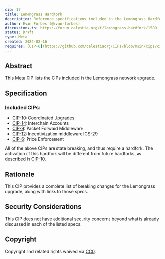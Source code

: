 ```yaml
---
cip: 17
title: Lemongrass Hardfork
description: Reference specifications included in the Lemongrass Hardfork
author: Evan Forbes (@evan-forbes)
discussions-to: https://forum.celestia.org/t/lemongrass-hardfork/1589
status: Draft
type: Meta
created: 2024-02-16
requires: [CIP-6](https://github.com/celestiaorg/CIPs/blob/main/cips/cip-6.md), [CIP-9](https://github.com/celestiaorg/CIPs/blob/main/cips/cip-9.md), [CIP-10](https://github.com/celestiaorg/CIPs/blob/main/cips/cip-10.md), [CIP-12](https://github.com/celestiaorg/CIPs/blob/main/cips/cip-12.md), [CIP-14](https://github.com/celestiaorg/CIPs/blob/main/cips/cip-14.md).
---
```


## Abstract

This Meta CIP lists the CIPs included in the Lemongrass network upgrade.

## Specification

### Included CIPs:

- [CIP-10](https://github.com/celestiaorg/CIPs/blob/main/cips/cip-10.md): Coordinated Upgrades
- [CIP-14](https://github.com/celestiaorg/CIPs/blob/main/cips/cip-1%.md): Interchain Accounts
- [CIP-9](https://github.com/celestiaorg/CIPs/blob/main/cips/cip-9.md): Packet Forward Middleware
- [CIP-12](https://github.com/celestiaorg/CIPs/blob/main/cips/cip-12.md): Incentivization middleware ICS-29
- [CIP-6](https://github.com/celestiaorg/CIPs/blob/main/cips/cip-6.md): Price Enforcement

All of the above CIPs are state breaking, and thus require a hardfork. The activation of this hardfork will be different from future hardforks, as described in [CIP-10](https://github.com/celestiaorg/CIPs/blob/main/cips/cip-10.md).

## Rationale

This CIP provides a complete list of breaking changes for the Lemongrass upgrade, along with links to those specs.

## Security Considerations

This CIP does not have additional security concerns beyond what is already discussed in each of the listed specs.

## Copyright

Copyright and related rights waived via [CC0](../LICENSE).
